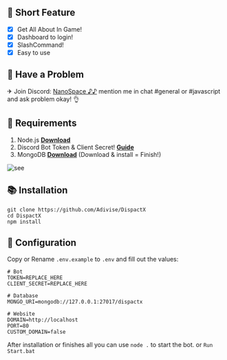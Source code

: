 ## 📑 Short Feature
- [x] Get All About In Game!
- [x] Dashboard to login!
- [x] SlashCommand!
- [x] Easy to use

## 🚨 Have a Problem

✈ Join Discord:  [NanoSpace ♪♪](https://discord.gg/SNG3dh3MbR)
   mention me in chat #general or #javascript and ask problem okay! 👌


## 📎 Requirements

1. Node.js **[Download](https://nodejs.org/en/download/)**
2. Discord Bot Token & Client Secret! **[Guide](https://discordjs.guide/preparations/setting-up-a-bot-application.html#creating-your-bot)**
3. MongoDB **[Download](https://www.mongodb.com/try/download/community)** (Download & install = Finish!)

![see](https://i.imgur.com/i7NpKkn.jpg)

## 📚 Installation

```
git clone https://github.com/Adivise/DispactX
cd DispactX
npm install
```

## 📄 Configuration

Copy or Rename `.env.example` to `.env` and fill out the values:

```.env
# Bot
TOKEN=REPLACE_HERE
CLIENT_SECRET=REPLACE_HERE

# Database
MONGO_URI=mongodb://127.0.0.1:27017/dispactx

# Website
DOMAIN=http://localhost
PORT=80
CUSTOM_DOMAIN=false
```

After installation or finishes all you can use `node .` to start the bot. or `Run Start.bat`
